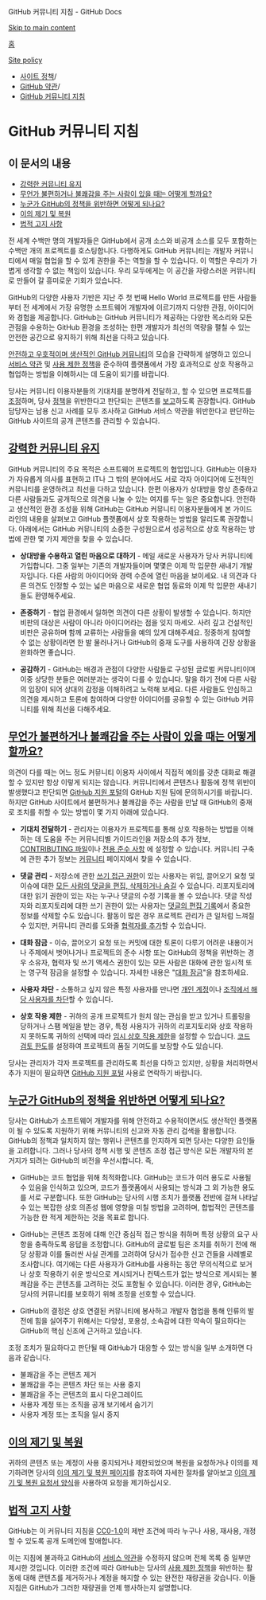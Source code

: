 GitHub 커뮤니티 지침 - GitHub Docs

[Skip to main content](#main-content)

[홈](/ko)

[Site policy](/ko/site-policy)

* [사이트 정책](/ko/site-policy)/
* [GitHub 약관](/ko/site-policy/github-terms)/
* [GitHub 커뮤니티 지침](/ko/site-policy/github-terms/github-community-guidelines)

GitHub 커뮤니티 지침
==========

이 문서의 내용
----------

* [강력한 커뮤니티 유지](#maintaining-a-strong-community)
* [무언가 불편하거나 불쾌감을 주는 사람이 있을 때는 어떻게 할까요?](#what-if-something-or-someone-offends-you)
* [누군가 GitHub의 정책을 위반하면 어떻게 되나요?](#what-happens-if-someone-violates-githubs-policies)
* [이의 제기 및 복원](#appeal-and-reinstatement)
* [법적 고지 사항](#legal-notices)

전 세계 수백만 명의 개발자들은 GitHub에서 공개 소스와 비공개 소스를 모두 포함하는 수백만 개의 프로젝트를 호스팅합니다. 다행하게도 GitHub 커뮤니티는 개발자 커뮤니티에서 매일 협업을 할 수 있게 권한을 주는 역할을 할 수 있습니다. 이 역할은 우리가 가볍게 생각할 수 없는 책임이 있습니다. 우리 모두에게는 이 공간을 자랑스러운 커뮤니티로 만들어 갈 흥미로운 기회가 있습니다.

GitHub의 다양한 사용자 기반은 지난 주 첫 번째 Hello World 프로젝트를 만든 사람들부터 전 세계에서 가장 유명한 소프트웨어 개발자에 이르기까지 다양한 관점, 아이디어와 경험을 제공합니다. GitHub는 GitHub 커뮤니티가 제공하는 다양한 목소리와 모든 관점을 수용하는 GitHub 환경을 조성하는 한편 개발자가 최선의 역량을 펼칠 수 있는 안전한 공간으로 유지하기 위해 최선을 다하고 있습니다.

[안전하고 우호적이며 생산적인 GitHub 커뮤니티](https://opensource.guide/building-community/)의 모습을 간략하게 설명하고 있으니 [서비스 약관](/ko/site-policy/github-terms/github-terms-of-service) 및 [사용 제한 정책](/ko/site-policy/acceptable-use-policies/github-acceptable-use-policies)을 준수하여 플랫폼에서 가장 효과적으로 상호 작용하고 협업하는 방법을 이해하시는 데 도움이 되기를 바랍니다.

당사는 커뮤니티 이용자분들의 기대치를 분명하게 전달하고, 할 수 있으면 프로젝트를 [조정](#what-if-something-or-someone-offends-you)하며, 당사 [정책](/ko/site-policy/github-terms/github-terms-of-service)을 위반한다고 판단되는 콘텐츠를 [보고](https://github.com/contact/report-abuse)하도록 권장합니다. GitHub 담당자는 남용 신고 사례를 모두 조사하고 GitHub 서비스 약관을 위반한다고 판단하는 GitHub 사이트의 공개 콘텐츠를 관리할 수 있습니다.

[강력한 커뮤니티 유지](#maintaining-a-strong-community)
----------

GitHub 커뮤니티의 주요 목적은 소프트웨어 프로젝트의 협업입니다. GitHub는 이용자가 자유롭게 의사를 표현하고 IT나 그 밖의 분야에서도 서로 각자 아이디어에 도전적인 커뮤니티를 운영하려고 최선을 다하고 있습니다. 한편 이용자가 상대방을 항상 존중하고 다른 사람들과도 공개적으로 의견을 나눌 수 있는 여지를 두는 일은 중요합니다. 안전하고 생산적인 환경 조성을 위해 GitHub는 GitHub 커뮤니티 이용자분들에게 본 가이드라인의 내용을 살펴보고 GitHub 플랫폼에서 상호 작용하는 방법을 알리도록 권장합니다. 아래에서는 GitHub 커뮤니티의 소중한 구성원으로서 성공적으로 상호 작용하는 방법에 관한 몇 가지 제안을 찾을 수 있습니다.

* **상대방을 수용하고 열린 마음으로 대하기** - 메일 새로운 사용자가 당사 커뮤니티에 가입합니다. 그중 일부는 기존의 개발자들이며 몇몇은 이제 막 입문한 새내기 개발자입니다. 다른 사람의 아이디어와 경력 수준에 열린 마음을 보이세요. 내 의견과 다른 의견도 인정할 수 있는 넓은 마음으로 새로운 협업 동료와 이제 막 입문한 새내기들도 환영해주세요.

* **존중하기** - 협업 환경에서 일하면 의견이 다른 상황이 발생할 수 있습니다. 하지만 비판의 대상은 사람이 아니라 아이디어라는 점을 잊지 마세오. 사려 깊고 건설적인 비판은 공유하며 함께 교류하는 사람들을 예의 있게 대해주세요. 정중하게 참여할 수 없는 상황이라면 한 발 물러나거나 GitHub의 중재 도구를 사용하여 긴장 상황을 완화하면 좋습니다.

* **공감하기** - GitHub는 배경과 관점이 다양한 사람들로 구성된 글로벌 커뮤니티이며 이중 상당한 분들은 여러분과는 생각이 다를 수 있습니다. 말을 하기 전에 다른 사람의 입장이 되어 상대의 감정을 이해하려고 노력해 보세요. 다른 사람들도 안심하고 의견을 제시하고 토론에 참여하며 다양한 아이디어를 공유할 수 있는 GitHub 커뮤니티를 위해 최선을 다해주세요.

[무언가 불편하거나 불쾌감을 주는 사람이 있을 때는 어떻게 할까요?](#what-if-something-or-someone-offends-you)
----------

의견이 다를 때는 어느 정도 커뮤니티 이용자 사이에서 직접적 예의를 갖춘 대화로 해결할 수 있지만 항상 이렇게 되지는 않습니다. 커뮤니티에서 콘텐츠나 활동에 정책 위반이 발생했다고 판단되면 [GitHub 지원 포털](https://support.github.com/)의 GitHub 지원 팀에 문의하시기를 바랍니다. 하지만 GitHub 사이트에서 불편하거나 불쾌감을 주는 사람을 만날 때 GitHub의 중재로 조치를 취할 수 있는 방법이 몇 가지 아래에 있습니다.

* **기대치 전달하기** - 관리자는 이용자가 프로젝트를 통해 상호 작용하는 방법을 이해하는 데 도움을 주는 커뮤니티별 가이드라인을 저장소의 추가 정보, [CONTRIBUTING 파일](/ko/communities/setting-up-your-project-for-healthy-contributions/setting-guidelines-for-repository-contributors)이나 [전용 준수 사항](/ko/communities/setting-up-your-project-for-healthy-contributions/adding-a-code-of-conduct-to-your-project) 에 설정할 수 있습니다. 커뮤니티 구축에 관한 추가 정보는 [커뮤니티](/ko/communities) 페이지에서 찾을 수 있습니다.

* **댓글 관리** - 저장소에 관한 [쓰기 접근 권한](/ko/organizations/managing-user-access-to-your-organizations-repositories/repository-roles-for-an-organization)이 있는 사용자는 위임, 끌어오기 요청 및 이슈에 대한 [모든 사람의 댓글을 편집, 삭제하거나 숨길](/ko/communities/moderating-comments-and-conversations/managing-disruptive-comments) 수 있습니다. 리포지토리에 대한 읽기 권한이 있는 자는 누구나 댓글의 수정 기록을 볼 수 있습니다. 댓글 작성자와 리포지토리에 대한 쓰기 권한이 있는 사용자는 [댓글의 편집 기록](/ko/communities/moderating-comments-and-conversations/tracking-changes-in-a-comment)에서 중요한 정보를 삭제할 수도 있습니다. 활동이 많은 경우 프로젝트 관리가 큰 일처럼 느껴질 수 있지만, 커뮤니티 관리를 도와줄 [협력자를 추가](/ko/account-and-profile/setting-up-and-managing-your-personal-account-on-github/managing-personal-account-settings/permission-levels-for-a-personal-account-repository#collaborator-access-for-a-repository-owned-by-a-personal-account)할 수 있습니다.

* **대화 잠금** - 이슈, 끌어오기 요청 또는 커밋에 대한 토론이 다루기 어려운 내용이거나 주제에서 벗어나거나 프로젝트의 준수 사항 또는 GitHub의 정책을 위반하는 경우 소유자, 협력자 및 쓰기 액세스 권한이 있는 모든 사람은 대화에 관한 일시적 또는 영구적 잠금을 설정할 수 있습니다. 자세한 내용은 "[대화 잠금](/ko/communities/moderating-comments-and-conversations/locking-conversations)"을 참조하세요.

* **사용자 차단** - 소통하고 싶지 않은 특정 사용자를 만나면 [개인 계정](/ko/communities/maintaining-your-safety-on-github/blocking-a-user-from-your-personal-account)이나 [조직에서 해당 사용자를 차단](/ko/communities/maintaining-your-safety-on-github/blocking-a-user-from-your-organization)할 수 있습니다.

* **상호 작용 제한** - 귀하의 공개 프로젝트가 원치 않는 관심을 받고 있거나 트롤링을 당하거나 스팸 메일을 받는 경우, 특정 사용자가 귀하의 리포지토리와 상호 작용하지 못하도록 귀하의 선택에 따라 [임시 상호 작용 제한](/ko/communities/moderating-comments-and-conversations/limiting-interactions-in-your-repository)을 설정할 수 있습니다. [코드 검토 한도](https://github.blog/2021-11-01-github-keeps-getting-better-for-open-source-maintainers/#preventing-drive-by-pull-request-approvals-and-requested-changes)를 설정하여 프로젝트의 품질 기여도를 보장할 수도 있습니다.

당사는 관리자가 각자 프로젝트를 관리하도록 최선을 다하고 있지만, 상황을 처리하면서 추가 지원이 필요하면 [GitHub 지원 포털](https://support.github.com) 사용로 연락하기 바랍니다.

[누군가 GitHub의 정책을 위반하면 어떻게 되나요?](#what-happens-if-someone-violates-githubs-policies)
----------

당사는 GitHub가 소프트웨어 개발자를 위해 안전하고 수용적이면서도 생산적인 플랫폼이 될 수 있도록 지원하기 위해 커뮤니티의 신고와 자동 관리 검색을 활용합니다. GitHub의 정책과 일치하지 않는 행위나 콘텐츠를 인지하게 되면 당사는 다양한 요인들을 고려합니다. 그러나 당사의 정책 시행 및 콘텐츠 조정 접근 방식은 모든 개발자의 본거지가 되려는 GitHub의 비전을 우선시합니다. 즉,

* GitHub는 코드 협업을 위해 최적화합니다. GitHub는 코드가 여러 용도로 사용될 수 있음을 인식하고 있으며, 코드가 플랫폼에서 사용되는 방식과 그 외 가능한 용도를 서로 구분합니다. 또한 GitHub는 당사의 시행 조치가 플랫폼 전반에 걸쳐 나타날 수 있는 복잡한 상호 의존성 웹에 영향을 미칠 방법을 고려하며, 합법적인 콘텐츠를 가능한 한 적게 제한하는 것을 목표로 합니다.

* GitHub는 콘텐츠 조정에 대해 인간 중심적 접근 방식을 취하며 특정 상황의 요구 사항을 충족하도록 응답을 조정합니다. GitHub의 글로벌 팀은 조치를 취하기 전에 해당 상황과 이를 둘러싼 사실 관계를 고려하여 당사가 접수한 신고 건들을 사례별로 조사합니다. 여기에는 다른 사용자가 GitHub를 사용하는 동안 무의식적으로 보거나 상호 작용하기 쉬운 방식으로 게시되거나 컨텍스트가 없는 방식으로 게시되는 불쾌감을 주는 콘텐츠를 고려하는 것도 포함될 수 있습니다. 이러한 경우, GitHub는 당사의 커뮤니티를 보호하기 위해 조정을 선호할 수 있습니다.

* GitHub의 결정은 상호 연결된 커뮤니티에 봉사하고 개발자 협업을 통해 인류의 발전에 힘을 실어주기 위해서는 다양성, 포용성, 소속감에 대한 약속이 필요하다는 GitHub의 핵심 신조에 근거하고 있습니다.

조정 조치가 필요하다고 판단될 때 GitHub가 대응할 수 있는 방식을 일부 소개하면 다음과 같습니다.

* 불쾌감을 주는 콘텐츠 제거
* 불쾌감을 주는 콘텐츠 차단 또는 사용 중지
* 불쾌감을 주는 콘텐츠의 표시 다운그레이드
* 사용자 계정 또는 조직을 공개 보기에서 숨기기
* 사용자 계정 또는 조직을 일시 중지

[이의 제기 및 복원](#appeal-and-reinstatement)
----------

귀하의 콘텐츠 또는 계정이 사용 중지되거나 제한되었으며 복원을 요청하거나 이의를 제기하려면 당사의 [이의 제기 및 복원 페이지](/ko/site-policy/acceptable-use-policies/github-appeal-and-reinstatement)를 참조하여 자세한 절차를 알아보고 [이의 제기 및 복원 요청서 양식](https://support.github.com/contact/reinstatement)을 사용하여 요청을 제기하십시오.

[법적 고지 사항](#legal-notices)
----------

GitHub는 이 커뮤니티 지침을 [CC0-1.0](https://creativecommons.org/publicdomain/zero/1.0/)의 제반 조건에 따라 누구나 사용, 재사용, 개정할 수 있도록 공개 도메인에 할애합니다.

이는 지침에 불과하고 GitHub의 [서비스 약관](/ko/site-policy/github-terms/github-terms-of-service)을 수정하지 않으며 전체 목록 중 일부만 제시한 것입니다. 이러한 조건에 따라 GitHub는 당사의 [사용 제한 정책](/ko/site-policy/acceptable-use-policies/github-acceptable-use-policies)을 위반하는 활동에 대해 콘텐츠를 제거하거나 계정을 해지할 수 있는 완전한 재량권을 갖습니다. 이들 지침은 GitHub가 그러한 재량권을 언제 행사하는지 설명합니다.
